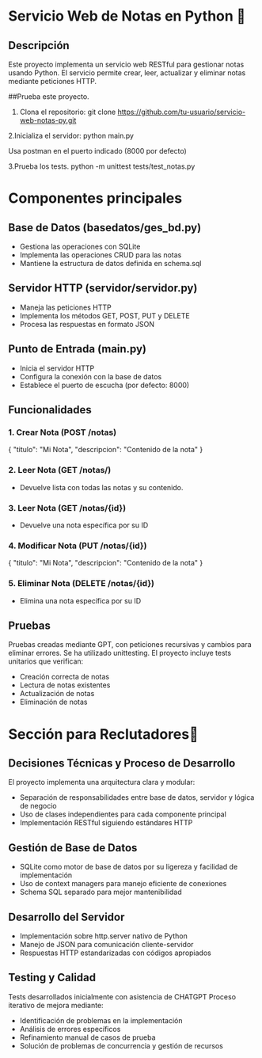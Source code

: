 # Servicio Web de Notas en Python 🚀
## Descripción
Este proyecto implementa un servicio web RESTful para gestionar notas usando Python. El servicio permite crear, leer, actualizar y eliminar notas mediante peticiones HTTP.

##Prueba este proyecto.

1. Clona el repositorio:
git clone https://github.com/tu-usuario/servicio-web-notas-py.git

2.Inicializa el servidor:
python main.py

Usa postman en el puerto indicado (8000 por defecto)

3.Prueba los tests.
python -m unittest tests/test_notas.py



# Componentes principales
## Base de Datos (basedatos/ges_bd.py)
- Gestiona las operaciones con SQLite
- Implementa las operaciones CRUD para las notas
- Mantiene la estructura de datos definida en schema.sql
## Servidor HTTP (servidor/servidor.py)
- Maneja las peticiones HTTP
- Implementa los métodos GET, POST, PUT y DELETE
- Procesa las respuestas en formato JSON
## Punto de Entrada (main.py)
- Inicia el servidor HTTP
- Configura la conexión con la base de datos
- Establece el puerto de escucha (por defecto: 8000)

## Funcionalidades 
### 1. Crear Nota (POST /notas)
{
    "titulo": "Mi Nota",
    "descripcion": "Contenido de la nota"
}

### 2. Leer Nota (GET /notas/)
- Devuelve lista con todas las notas y su contenido.


### 3. Leer Nota (GET /notas/{id})
- Devuelve una nota específica por su ID

### 4. Modificar Nota (PUT /notas/{id})
{
    "titulo": "Mi Nota",
    "descripcion": "Contenido de la nota"
}

### 5. Eliminar Nota (DELETE /notas/{id})
- Elimina una nota específica por su ID

## Pruebas
Pruebas creadas mediante GPT, con peticiones recursivas y cambios para eliminar errores. Se ha utilizado unittesting.
El proyecto incluye tests unitarios que verifican:
- Creación correcta de notas
- Lectura de notas existentes
- Actualización de notas
- Eliminación de notas

# Sección para Reclutadores🤖
## Decisiones Técnicas y Proceso de Desarrollo
El proyecto implementa una arquitectura clara y modular:

- Separación de responsabilidades entre base de datos, servidor y lógica de negocio
- Uso de clases independientes para cada componente principal
- Implementación RESTful siguiendo estándares HTTP

## Gestión de Base de Datos
- SQLite como motor de base de datos por su ligereza y facilidad de implementación
- Uso de context managers para manejo eficiente de conexiones
- Schema SQL separado para mejor mantenibilidad

## Desarrollo del Servidor
- Implementación sobre http.server nativo de Python
- Manejo de JSON para comunicación cliente-servidor
- Respuestas HTTP estandarizadas con códigos apropiados
## Testing y Calidad
Tests desarrollados inicialmente con asistencia de CHATGPT
Proceso iterativo de mejora mediante:
- Identificación de problemas en la implementación
- Análisis de errores específicos
- Refinamiento manual de casos de prueba
- Solución de problemas de concurrencia y gestión de recursos

